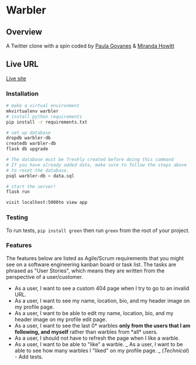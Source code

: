 # Warbler

## Overview

A Twitter clone with a spin coded by [Paula Goyanes](https://github.com/goyanespaula) & [Miranda Howitt](https://github.com/Mhowitt)

## Live URL

[Live site](https://warbler-project.herokuapp.com/)

### Installation

```sh
# make a virtual environment
mkvirtualenv warbler
# install python requirements
pip install -r requirements.txt

# set up database
dropdb warbler-db
createdb warbler-db
flask db upgrade

# The database must be freshly created before doing this command
# If you have already added data, make sure to follow the steps above
# to reset the database.
psql warbler-db < data.sql

# start the server!
flask run

visit localhost:5000to view app
```

### Testing

To run tests, `pip install green` then run `green` from the root of your project.

### Features

The features below are listed as Agile/Scrum requirements that you might see on a software engineering kanban board or task list. The tasks are phrased as "User Stories", which means they are written from the perspective of a user/customer.

- As a user, I want to see a custom 404 page when I try to go to an invalid URL.
- As a user, I want to see my name, location, bio, and my header image on my profile page.
- As a user, I want to be able to edit my name, location, bio, and my header image on my profile edit page.
- As a user, I want to see the last 0* warbles **only from the users that I am following, and myself** rather than warbles from *all\* users.
- As a user, I should not have to refresh the page when I like a warble.
- As a user, I want to be able to "like" a warble.
  _ As a user, I want to be able to see how many warbles I "liked" on my profile page.
  _ (_Technical_) - Add tests.
